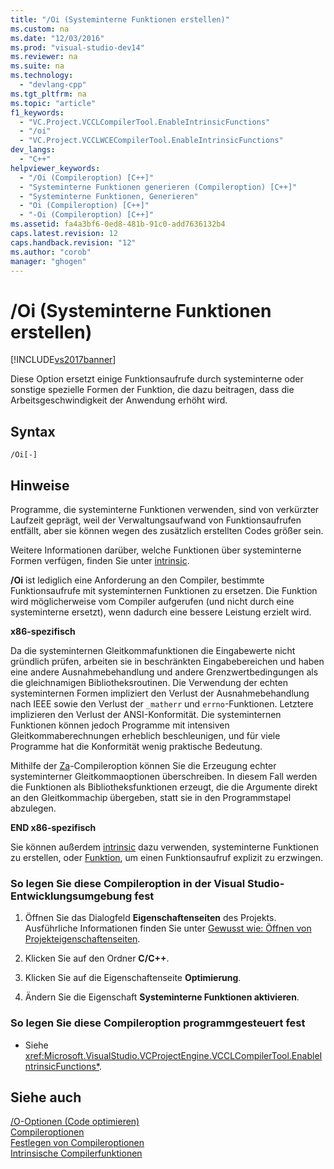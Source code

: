 ```yaml
---
title: "/Oi (Systeminterne Funktionen erstellen)"
ms.custom: na
ms.date: "12/03/2016"
ms.prod: "visual-studio-dev14"
ms.reviewer: na
ms.suite: na
ms.technology: 
  - "devlang-cpp"
ms.tgt_pltfrm: na
ms.topic: "article"
f1_keywords: 
  - "VC.Project.VCCLCompilerTool.EnableIntrinsicFunctions"
  - "/oi"
  - "VC.Project.VCCLWCECompilerTool.EnableIntrinsicFunctions"
dev_langs: 
  - "C++"
helpviewer_keywords: 
  - "/Oi (Compileroption) [C++]"
  - "Systeminterne Funktionen generieren (Compileroption) [C++]"
  - "Systeminterne Funktionen, Generieren"
  - "Oi (Compileroption) [C++]"
  - "-Oi (Compileroption) [C++]"
ms.assetid: fa4a3bf6-0ed8-481b-91c0-add7636132b4
caps.latest.revision: 12
caps.handback.revision: "12"
ms.author: "corob"
manager: "ghogen"
---
```

# /Oi (Systeminterne Funktionen erstellen)
[!INCLUDE[vs2017banner](../../assembler/inline/includes/vs2017banner.md)]

Diese Option ersetzt einige Funktionsaufrufe durch systeminterne oder sonstige spezielle Formen der Funktion, die dazu beitragen, dass die Arbeitsgeschwindigkeit der Anwendung erhöht wird.  
  
## Syntax  
  
```  
/Oi[-]  
```  
  
## Hinweise  
 Programme, die systeminterne Funktionen verwenden, sind von verkürzter Laufzeit geprägt, weil der Verwaltungsaufwand von Funktionsaufrufen entfällt, aber sie können wegen des zusätzlich erstellten Codes größer sein.  
  
 Weitere Informationen darüber, welche Funktionen über systeminterne Formen verfügen, finden Sie unter [intrinsic](../../preprocessor/intrinsic.md).  
  
 **\/Oi** ist lediglich eine Anforderung an den Compiler, bestimmte Funktionsaufrufe mit systeminternen Funktionen zu ersetzen. Die Funktion wird möglicherweise vom Compiler aufgerufen \(und nicht durch eine systeminterne ersetzt\), wenn dadurch eine bessere Leistung erzielt wird.  
  
 **x86\-spezifisch**  
  
 Da die systeminternen Gleitkommafunktionen die Eingabewerte nicht gründlich prüfen, arbeiten sie in beschränkten Eingabebereichen und haben eine andere Ausnahmebehandlung und andere Grenzwertbedingungen als die gleichnamigen Bibliotheksroutinen.  Die Verwendung der echten systeminternen Formen impliziert den Verlust der Ausnahmebehandlung nach IEEE sowie den Verlust der `_matherr` und `errno`\-Funktionen. Letztere implizieren den Verlust der ANSI\-Konformität.  Die systeminternen Funktionen können jedoch Programme mit intensiven Gleitkommaberechnungen erheblich beschleunigen, und für viele Programme hat die Konformität wenig praktische Bedeutung.  
  
 Mithilfe der [Za](../../build/reference/za-ze-disable-language-extensions.md)\-Compileroption können Sie die Erzeugung echter systeminterner Gleitkommaoptionen überschreiben.  In diesem Fall werden die Funktionen als Bibliotheksfunktionen erzeugt, die die Argumente direkt an den Gleitkommachip übergeben, statt sie in den Programmstapel abzulegen.  
  
 **END x86\-spezifisch**  
  
 Sie können außerdem [intrinsic](../../preprocessor/intrinsic.md) dazu verwenden, systeminterne Funktionen zu erstellen, oder [Funktion](../../preprocessor/function-c-cpp.md), um einen Funktionsaufruf explizit zu erzwingen.  
  
### So legen Sie diese Compileroption in der Visual Studio\-Entwicklungsumgebung fest  
  
1.  Öffnen Sie das Dialogfeld **Eigenschaftenseiten** des Projekts.  Ausführliche Informationen finden Sie unter [Gewusst wie: Öffnen von Projekteigenschaftenseiten](../../misc/how-to-open-project-property-pages.md).  
  
2.  Klicken Sie auf den Ordner **C\/C\+\+**.  
  
3.  Klicken Sie auf die Eigenschaftenseite **Optimierung**.  
  
4.  Ändern Sie die Eigenschaft **Systeminterne Funktionen aktivieren**.  
  
### So legen Sie diese Compileroption programmgesteuert fest  
  
-   Siehe <xref:Microsoft.VisualStudio.VCProjectEngine.VCCLCompilerTool.EnableIntrinsicFunctions*>.  
  
## Siehe auch  
 [\/O\-Optionen \(Code optimieren\)](../../build/reference/o-options-optimize-code.md)   
 [Compileroptionen](../../build/reference/compiler-options.md)   
 [Festlegen von Compileroptionen](../../build/reference/setting-compiler-options.md)   
 [Intrinsische Compilerfunktionen](../../intrinsics/compiler-intrinsics.md)